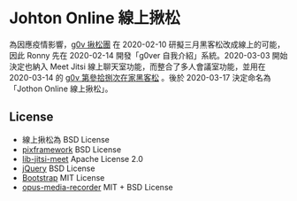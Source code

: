 Johton Online 線上揪松
======================

為因應疫情影響，[g0v 揪松團](https://jothon.g0v.tw) 在 2020-02-10 研擬三月黑客松改成線上的可能，因此 Ronny 先在 2020-02-14 開發「g0ver 自我介紹」系統。2020-03-03 開始決定也納入 Meet Jitsi 線上聊天室功能，而整合了多人會議室功能，並用在 2020-03-14 的 [g0v 第參拾捌次在家黑客松](https://g0v.hackmd.io/@jothon/g0v-hackath38n) 。後於 2020-03-17 決定命名為 「Jothon Online 線上揪松」。

License
-------
* 線上揪松為 BSD License
* [pixframework](https://github.com/pixnet/pixframework) BSD License
* [lib-jitsi-meet](https://github.com/jitsi/lib-jitsi-meet/) Apache License 2.0
* [jQuery](https://jquery.org/license/) BSD License
* [Bootstrap](https://getbootstrap.com/docs/4.0/about/license/) MIT License
* [opus-media-recorder](https://github.com/kbumsik/opus-media-recorder/blob/master/LICENSE.md) MIT + BSD License
